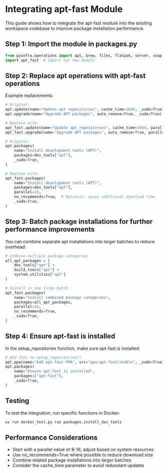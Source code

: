 # Integrating apt-fast Module

This guide shows how to integrate the apt-fast module into the existing workspace codebase to improve package installation performance.

## Step 1: Import the module in packages.py

```python
from pyinfra.operations import apt, brew, files, flatpak, server, snap
import apt_fast  # Import our new module
```

## Step 2: Replace apt operations with apt-fast operations

Example replacements:

```python
# Original:
apt.update(name="Update apt repositories", cache_time=3600, _sudo=True)
apt.upgrade(name="Upgrade APT packages", auto_remove=True, _sudo=True)

# Replace with:
apt_fast.update(name="Update apt repositories", cache_time=3600, parallel=16, _sudo=True)
apt_fast.upgrade(name="Upgrade APT packages", auto_remove=True, parallel=16, _sudo=True)

# Original:
apt.packages(
    name="Install development tools (APT)",
    packages=dev_tools["apt"],
    _sudo=True,
)

# Replace with:
apt_fast.packages(
    name="Install development tools (APT)",
    packages=dev_tools["apt"],
    parallel=16,
    no_recommends=True,  # Optional: saves additional download time
    _sudo=True,
)
```

## Step 3: Batch package installations for further performance improvements

You can combine separate apt installations into larger batches to reduce overhead:

```python
# Combine multiple package categories
all_apt_packages = (
    dev_tools["apt"] + 
    build_tools["apt"] + 
    system_utilities["apt"]
)

# Install in one large batch
apt_fast.packages(
    name="Install combined package categories",
    packages=all_apt_packages,
    parallel=16,
    no_recommends=True,
    _sudo=True,
)
```

## Step 4: Ensure apt-fast is installed

In the setup_repositories function, make sure apt-fast is installed:

```python
# Add this to setup_repositories()
apt.ppa(name="Add apt-fast PPA", src="ppa:apt-fast/stable", _sudo=True)
apt.packages(
    name="Ensure apt-fast is installed",
    packages=["apt-fast"],
    _sudo=True,
)
```

## Testing

To test the integration, run specific functions in Docker:

```bash
uv run docker_test.py run packages.install_dev_tools
```

## Performance Considerations

- Start with a parallel value of 8-16, adjust based on system resources
- Use no_recommends=True where possible to reduce download size
- Combine related package installations into larger batches
- Consider the cache_time parameter to avoid redundant updates